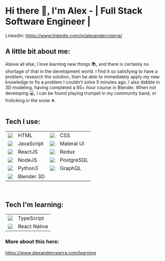 # Hi there 👋, I'm Alex - | Full Stack Software Engineer |

LinkedIn: <https://www.linkedin.com/in/alexandercsierra/> <br>


## A little bit about me:

Above all else, I love learning new things 📚, and there is certainly no shortage of that in the development world. I find it so satisfying to have a problem, research the solution, then be able to immediately apply my new knowledge to fix a problem I couldn't solve 5 minutes ago. I also dabble in 3D modeling, having completed a 65+ hour course in Blender. When not developing 💻, I can be found playing trumpet in my community band, or frolicking in the snow ❄.<br><br>

## Tech I use:

|                                                                     |            |                                                                     |            |
| :-----------------------------------------------------------------: | :--------- | :------------------------------------------------------------------ | :--------- |
|   <img src="https://img.icons8.com/color/48/000000/html-5.png"/>    | HTML       | <img src="https://img.icons8.com/color/48/000000/css3.png"/>        | CSS        |
| <img src="https://img.icons8.com/color/48/000000/javascript.png"/>  | JavaScript | <img src="https://img.icons8.com/color/48/000000/material-ui.png"/> | Materal UI |
| <img src="https://img.icons8.com/ultraviolet/40/000000/react.png"/> | ReactJS    | <img src="https://img.icons8.com/color/48/000000/redux.png"/>       | Redux      |
|   <img src="https://img.icons8.com/color/48/000000/nodejs.png"/>    | NodeJS     | <img src="https://img.icons8.com/color/48/000000/postgreesql.png"/> | PostgreSQL |
|   <img src="https://img.icons8.com/color/48/000000/python.png"/>    | Python3    | <img src="https://img.icons8.com/color/48/000000/graphql.png"/>   | GraphQL      |
|<img src="https://img.icons8.com/color/48/000000/blender-3d.png"/>  | Blender 3D |
<br>

## Tech I'm learning:

|                                                                    |              |
| :----------------------------------------------------------------: | :----------- |
| <img src="https://img.icons8.com/color/48/000000/typescript.png"/> | TypeScript   |
|   <img src="https://img.icons8.com/nolan/64/react-native.png"/>    | React Native |

### More about this here:

<https://www.alexandercsierra.com/learning>
